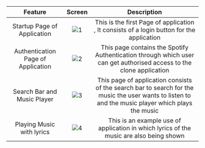 | <div align="center">Feature</div>        | <div align="center">Screen</div>           | <div align="center">Description</div> |
| ------------- |:-------------:| ----------: |
| <div align="center">Startup Page of Application</div>  | ![1](https://user-images.githubusercontent.com/53999267/122666238-c6ddfa00-d1c9-11eb-9ec5-474627db6bdd.PNG) | <div align="center">This is the first Page of application , It consists of a login button for the application</div> |
| <div align="center">Authentication Page of Application</div> | ![2](https://user-images.githubusercontent.com/53999267/122666242-c80f2700-d1c9-11eb-9af1-83935de0d39a.PNG) | <div align="center">This page contains the Spotify Authentication through which user can get authorised access to the clone application</div> |
| <div align="center">Search Bar and Music Player</div> | ![3](https://user-images.githubusercontent.com/53999267/122666244-c9d8ea80-d1c9-11eb-90b8-4b487925b475.PNG) | <div align="center">This page of application consists of the search bar to search for the music the user wants to listen to and the music player which plays the music</div> |
| <div align="center">Playing Music with lyrics</div> | ![4](https://user-images.githubusercontent.com/53999267/122666245-cb0a1780-d1c9-11eb-8238-acc5ead5007f.PNG) | <div align="center">This is an example use of application in which lyrics of the music are also being shown</div> |
